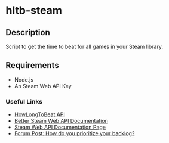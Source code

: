 # hltb-steam

## Description

Script to get the time to beat for all games in your Steam library.

## Requirements

- Node.js
- An Steam Web API Key

### Useful Links

- [HowLongToBeat API](https://github.com/ckatzorke/howlongtobeat)
- [Better Steam Web API Documentation](https://steamwebapi.azurewebsites.net/)
- [Steam Web API Documentation Page](https://steamcommunity.com/dev)
- [Forum Post: How do you prioritize your backlog?](https://howlongtobeat.com/forum/thread/424/1)
